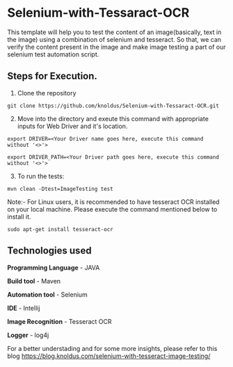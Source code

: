 # Selenium-with-Tessaract-OCR

This template will help you to test the content of an image(basically, text in the image) using a combination of selenium and tesseract. So that, we can verify the content present in the image and make image testing a part of our selenium test automation script.


## Steps for Execution.

1. Clone the repository 

`git clone https://github.com/knoldus/Selenium-with-Tessaract-OCR.git`

2. Move into the directory and exeute this command with appropriate inputs for Web Driver and it's location.

`export DRIVER=<Your Driver name goes here, execute this command without '<>'>`


`export DRIVER_PATH=<Your Driver path goes here, execute this command without '<>'>`

3. To run the tests:

`mvn clean -Dtest=ImageTesting test`

Note:- For Linux users, it is recommended to have tesseract OCR installed on your local machine. Please execute the command mentioned below to install it.

`sudo apt-get install tesseract-ocr`


## Technologies used

**Programming Language** - JAVA

**Build tool** - Maven

**Automation tool** - Selenium

**IDE** - Intellij

**Image Recognition** - Tesseract OCR

**Logger** - log4j



For a better understading and for some more insights, please refer to this blog
https://blog.knoldus.com/selenium-with-tesseract-image-testing/
